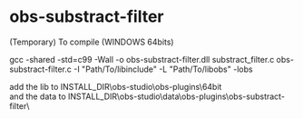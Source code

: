 # obs-substract-filter

(Temporary) To compile (WINDOWS 64bits)

gcc -shared -std=c99 -Wall -o obs-substract-filter.dll substract_filter.c obs-substract-filter.c -I "Path/To/libinclude" -L "Path/To/libobs" -lobs

add the lib to INSTALL_DIR\obs-studio\obs-plugins\64bit\
and the data to INSTALL_DIR\obs-studio\data\obs-plugins\obs-substract-filter\
